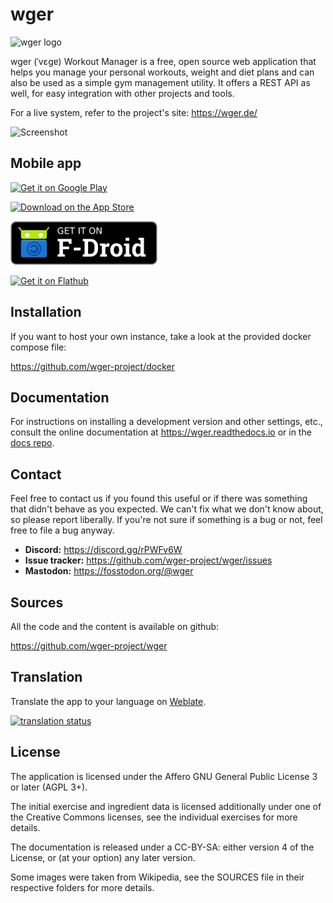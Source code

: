 ﻿# wger

<img src="https://raw.githubusercontent.com/wger-project/wger/master/wger/core/static/images/logos/logo.png" width="100" height="100"  alt="wger logo"/>

wger (ˈvɛɡɐ) Workout Manager is a free, open source web application that helps
you manage your personal workouts, weight and diet plans and can also be used
as a simple gym management utility. It offers a REST API as well, for easy
integration with other projects and tools.

For a live system, refer to the project's site: <https://wger.de/>

<img
src="https://raw.githubusercontent.com/wger-project/wger/master/wger/software/static/images/screens-3.png"
alt="Screenshot"
width="400">

## Mobile app

[<img src="https://raw.githubusercontent.com/wger-project/wger/master/wger/core/static/images/logos/play-store/badge.svg"
alt="Get it on Google Play" height="60">](https://play.google.com/store/apps/details?id=de.wger.flutter)

[<img src="https://developer.apple.com/assets/elements/badges/download-on-the-app-store.svg"
alt="Download on the App Store" height="60">](https://apps.apple.com/us/app/wger-workout-manager/id6502226792)

[<img src="https://raw.githubusercontent.com/wger-project/wger/master/wger/core/static/images/logos/fdroid/get-it-on.png"
alt="Get it on F-Droid" height="70">](https://f-droid.org/packages/de.wger.flutter/)

[<img src="https://raw.githubusercontent.com/wger-project/wger/master/wger/core/static/images/logos/flathub/black.svg"
alt="Get it on Flathub" height="60">](https://flathub.org/apps/de.wger.flutter)

## Installation

If you want to host your own instance, take a look at the provided docker
compose file:

<https://github.com/wger-project/docker>

## Documentation

For instructions on installing a development version and other settings, etc.,
consult the online documentation at <https://wger.readthedocs.io> or in
the [docs repo](https://github.com/wger-project/docs).

## Contact

Feel free to contact us if you found this useful or if there was something that
didn't behave as you expected. We can't fix what we don't know about, so please
report liberally. If you're not sure if something is a bug or not, feel free to
file a bug anyway.

* **Discord:** <https://discord.gg/rPWFv6W>
* **Issue tracker:** <https://github.com/wger-project/wger/issues>
* **Mastodon:** <https://fosstodon.org/@wger>

## Sources

All the code and the content is available on github:

<https://github.com/wger-project/wger>

## Translation

Translate the app to your language on [Weblate](https://hosted.weblate.org/engage/wger/).

[![translation status](https://hosted.weblate.org/widgets/wger/-/multi-blue.svg)](https://hosted.weblate.org/engage/wger/)

## License

The application is licensed under the Affero GNU General Public License 3 or
later (AGPL 3+).

The initial exercise and ingredient data is licensed additionally under one of
the Creative Commons licenses, see the individual exercises for more details.

The documentation is released under a CC-BY-SA: either version 4 of the License,
or (at your option) any later version.

Some images were taken from Wikipedia, see the SOURCES file in their respective
folders for more details.
